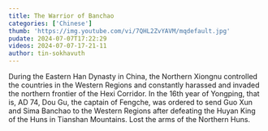 ```yaml
---
title: The Warrior of Banchao
categories: ['Chinese']
thumb: 'https://img.youtube.com/vi/7QHL2ZvYAVM/mqdefault.jpg'
pudate: 2024-07-07T17:22:29
videos: 2024-07-07-17-21-11
author: tin-sokhavuth
---
```

During the Eastern Han Dynasty in China, the Northern Xiongnu controlled the countries in the Western Regions and constantly harassed and invaded the northern frontier of the Hexi Corridor. In the 16th year of Yongping, that is, AD 74, Dou Gu, the captain of Fengche, was ordered to send Guo Xun and Sima Banchao to the Western Regions after defeating the Huyan King of the Huns in Tianshan Mountains. Lost the arms of the Northern Huns.